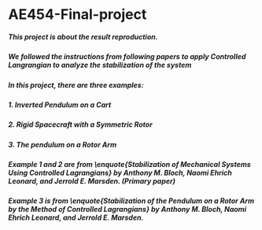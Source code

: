 # AE454-Final-project
##### This project is about the result reproduction.
##### We followed the instructions from following papers to apply Controlled Langrangian to analyze the stabilization of the system
##### In this project, there are three examples:
##### 1. Inverted Pendulum on a Cart
##### 2. Rigid Spacecraft with a Symmetric Rotor
##### 3. The pendulum on a Rotor Arm

##### Example 1 and 2 are from \enquote{Stabilization of Mechanical Systems Using Controlled Lagrangians} by Anthony M. Bloch,  Naomi Ehrich Leonard, and Jerrold E. Marsden. (Primary paper)
##### Example 3 is from \enquote{Stabilization of the Pendulum on a Rotor Arm by the Method of Controlled Lagrangians} by Anthony M. Bloch,  Naomi Ehrich Leonard, and Jerrold E. Marsden. 
